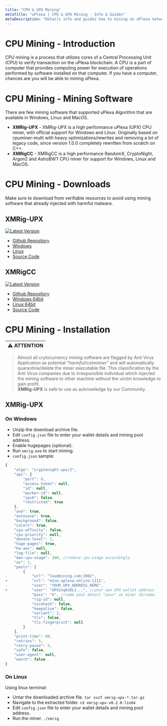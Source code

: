 ```yaml
---
title: "CPU & GPU Mining"
metaTitle: "uPlexa | CPU & GPU Mining - Info & Guides"
metaDescription: "Details info and guides how to mining on uPlexa networks"
---
```


# CPU Mining - Introduction

CPU mining is a process that utilizes cores of a Central Processing Unit (CPU) to verify transaction on the uPlexa blockchain. A CPU is a part of computer that provides computing power for execution of operations performed by software installed on that computer. If you have a computer, chances are you will be able to mining uPlexa.

# CPU Mining - Mining Software

There are few mining software that supported uPlexa Algorithm that are available in Windows, Linux and MacOS.

- **XMRig-UPX** - XMRig-UPX is a high performance uPlexa (UPX) CPU miner, with official support for Windows and Linux. Originally based on cpuminer-multi with heavy optimizations/rewrites and removing a lot of legacy code, since version 1.0.0 completely rewritten from scratch on C++.
- **XMRigCC** - XMRigCC is a high performance RandomX, CryptoNight, Argon2 and AstroBWT CPU miner for support for Windows, Linux and MacOS.

# CPU Mining - Downloads

Make sure to download from verifiable resources to avoid using mining software that already injected with harmful malware.

## XMRig-UPX
[![Latest Version](https://img.shields.io/static/v1?label=xmrig-upx&message=v0.2.0&color=success)](https://github.com/uPlexa/xmrig-upx/releases/tag/v0.2.0)
- [Github Repository](https://github.com/uPlexa/xmrig-upx)
- [Windows](https://github.com/uPlexa/xmrig-upx/releases/download/v0.2.0/xmrig-upx-v0.2.0-win64.zip)
- [Linux](https://github.com/uPlexa/xmrig-upx/releases/download/v0.2.0/xmrig-upx-v0.2.0-lin64.tar.gz)
- [Source Code](https://github.com/uPlexa/xmrig-upx/archive/v0.2.0.tar.gz)

## XMRigCC
[![Latest Version](https://img.shields.io/static/v1?label=xmrigCC&message=v2.8.4&color=success)](https://github.com/Bendr0id/xmrigCC/releases/tag/2.8.4)
- [Github Repository](https://github.com/Bendr0id/xmrigCC)
- [Windows 64bit](https://github.com/Bendr0id/xmrigCC/releases/download/2.8.4/xmrigCC-2.8.4-with_tls_and_gzip-gcc-win64.zip)
- [Linux 64bit](https://github.com/Bendr0id/xmrigCC/releases/download/2.8.4/xmrigCC-2.8.4-with_tls_and_gzip-gcc7-linux-static-amd64.tar.gz)
- [Source Code](https://github.com/Bendr0id/xmrigCC/archive/2.8.4.zip)

# CPU Mining - Installation

| ⚠️ ATTENTION |
|-------------|
> Almost all crytocurrency mining software are flagged by Anti Virus Application as potential _"harmful/coinminer"_ and will automatically quarantine/delete the miner executable file. This classification by the Anti Virus companies due to irresponsible individual which injected the mining software to other machine without the victim knowledge to gain profit.  
**XMRig-UPX** is safe to use as acknowledge by our Community.

## XMRig-UPX

### On Windows
- Unzip the download archive file.
- Edit `config.json` file to enter your wallet details and mining pool address.
- Enable hugepages (optional).
- Run `xmrig.exe` to start mining.
- `config.json` sample:

```javascript
{
    "algo": "cryptonight-upx/2",
    "api": {
        "port": 0,
        "access-token": null,
        "id": null,
        "worker-id": null,
        "ipv6": false,
        "restricted": true
    },
    "asm": true,
    "autosave": true,
    "background": false,
    "colors": true,
    "cpu-affinity": false,
    "cpu-priority": null,
    "donate-level": 1,
    "huge-pages": true,
    "hw-aes": null,
    "log-file": null,
    "max-cpu-usage": 100, //reduce cpu usage accordingly.
    "av": 1,
    "pools": [
        {
-           "url": "loudmining.com:2002",
+           "url": "mine.uplexa.online:1111",
-           "user": "YOUR_UPX_ADDRESS_HERE",
+           "user": "UPX1nq6zDL1...", //your own UPX wallet address
            "pass": "X", //some pool detect "pass" as miner ID/name.
            "rig-id": null,
            "nicehash": false,
            "keepalive": false,
            "variant": 1,
            "tls": false,
            "tls-fingerprint": null
        }
    ],
    "print-time": 60,
    "retries": 5,
    "retry-pause": 5,
    "safe": false,
    "user-agent": null,
    "watch": false
}
```
### On Linux
Using linux terminal:
- Untar the downloaded archive file. `tar xvzf xmrig-upx-*.tar.gz`
- Navigate to the extracted folder. `cd xmrig-upx-v0.2.0-lin64`
- Edit `config.json` file to enter your wallet details and mining pool address.
- Run the miner. `./xmrig`



